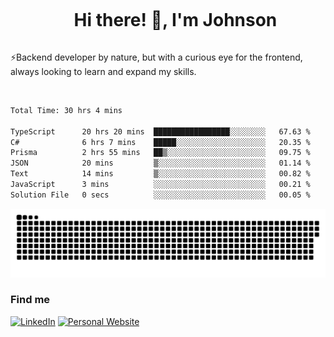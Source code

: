 <div id="user-content-toc">
  <ul align="center">
    <summary><h1 style="display: inline-block">Hi there! 👋, I'm Johnson</h1></summary>
  </ul>
</div>

⚡Backend developer by nature, but with a curious eye for the frontend, always looking to learn and expand my skills.

<br>


<!--START_SECTION:waka-->

```txt
Total Time: 30 hrs 4 mins

TypeScript      20 hrs 20 mins  █████████████████░░░░░░░░   67.63 %
C#              6 hrs 7 mins    █████░░░░░░░░░░░░░░░░░░░░   20.35 %
Prisma          2 hrs 55 mins   ██▒░░░░░░░░░░░░░░░░░░░░░░   09.75 %
JSON            20 mins         ▒░░░░░░░░░░░░░░░░░░░░░░░░   01.14 %
Text            14 mins         ▒░░░░░░░░░░░░░░░░░░░░░░░░   00.82 %
JavaScript      3 mins          ░░░░░░░░░░░░░░░░░░░░░░░░░   00.21 %
Solution File   0 secs          ░░░░░░░░░░░░░░░░░░░░░░░░░   00.05 %
```

<!--END_SECTION:waka-->

<picture>
  <source  srcset="https://github.com/joshwambere/joshwambere/blob/output/github-contribution-grid-snake-dark.svg?palette=github-dark">
  <source  srcset="https://github.com/joshwambere/joshwambere/blob/output/github-contribution-grid-snake.svg">
  <img alt="github contribution grid snake animation" src="https://github.com/joshwambere/joshwambere/blob/output/github-contribution-grid-snake.svg">
</picture>

### Find me
<a href="https://www.linkedin.com/in/dusabe-johnson" target="_blank"><img src="https://img.shields.io/badge/LinkedIn-%230077B5.svg?&style=flat&logo=linkedin&logoColor=white" alt="LinkedIn"></a>
‎‎ [![Personal Website](https://img.shields.io/badge/visit-Johnsonis.me-blue)](https://johnsonis.me/)
